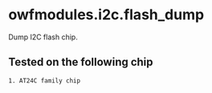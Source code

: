 # owfmodules.i2c.flash_dump

Dump I2C flash chip.

## Tested on the following chip

    1. AT24C family chip